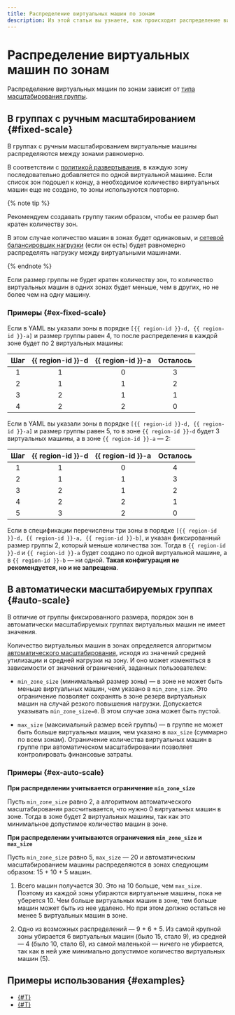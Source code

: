 ```yaml
---
title: Распределение виртуальных машин по зонам
description: Из этой статьи вы узнаете, как происходит распределение виртуальных машин по зонам доступности.
---
```


# Распределение виртуальных машин по зонам


Распределение виртуальных машин по зонам зависит от [типа масштабирования группы](../scale.md). 

## В группах с ручным масштабированием {#fixed-scale}

В группах с ручным масштабированием виртуальные машины распределяются между зонами равномерно. 

В соответствии с [политикой развертывания](../policies/allocation-policy.md), в каждую зону последовательно добавляется по одной виртуальной машине. Если список зон подошел к концу, а необходимое количество виртуальных машин еще не создано, то зоны используются повторно.
 
{% note tip %}

Рекомендуем создавать группу таким образом, чтобы ее размер был кратен количеству зон.

В этом случае количество машин в зонах будет одинаковым, и [сетевой балансировщик нагрузки](../../../../network-load-balancer/concepts/index.md) (если он есть) будет равномерно распределять нагрузку между виртуальными машинами.

{% endnote %}

Если размер группы не будет кратен количеству зон, то количество виртуальных машин в одних зонах будет меньше, чем в других, но не более чем на одну машину.

### Примеры {#ex-fixed-scale}

Если в YAML вы указали зоны в порядке `[{{ region-id }}-d, {{ region-id }}-a]` и размер группы равен 4, то после распределения в каждой зоне будет по 2 виртуальных машины:


| Шаг | {{ region-id }}-d | {{ region-id }}-a | Осталось |
| :-: | :-----------: | :-----------: | :------: |
|  1  |       1       |       0       |     3    |
|  2  |       1       |       1       |     2    |
|  3  |       2       |       1       |     1    |
|  4  |       2       |       2       |     0    |


Если в YAML вы указали зоны в порядке `[{{ region-id }}-d, {{ region-id }}-a]` и размер группы равен 5, то в зоне `{{ region-id }}-d` будет 3 виртуальных машины, а в зоне `{{ region-id }}-a` — 2:


| Шаг | {{ region-id }}-d | {{ region-id }}-a | Осталось |
| :-: | :-----------: | :-----------: | :------: |
|  1  |       1       |       0       |     4    |
|  2  |       1       |       1       |     3    |
|  3  |       2       |       1       |     2    |
|  4  |       2       |       2       |     1    |
|  5  |       3       |       2       |     0    |


Если в спецификации перечислены три зоны в порядке `[{{ region-id }}-d, {{ region-id }}-a, {{ region-id }}-b]`, и указан фиксированный размер группы 2, который меньше количества зон. Тогда в `{{ region-id }}-d` и `{{ region-id }}-a` будет создано по одной виртуальной машине, а в `{{ region-id }}-b` — ни одной. **Такая конфигурация не рекомендуется, но и не запрещена**.

## В автоматически масштабируемых группах {#auto-scale}

В отличие от группы фиксированного размера, порядок зон в автоматически масштабируемых группах виртуальных машин не имеет значения. 

Количество виртуальных машин в зонах определяется алгоритмом [автоматического масштабирования](../scale.md#auto-scale), исходя из значений средней утилизации и средней нагрузки на зону. И оно может изменяться в зависимости от значений ограничений, заданных пользователем:

* `min_zone_size` (минимальный размер зоны) — в зоне не может быть меньше виртуальных машин, чем указано в `min_zone_size`.
  Это ограничение позволяет сохранять в зоне резерв виртуальных машин на случай резкого повышения нагрузки.
  Допускается указывать `min_zone_size=0`. В этом случае зона может быть пустой.

* `max_size` (максимальный размер всей группы) — в группе не может быть больше виртуальных машин, чем указано в `max_size` (суммарно по всем зонам). 
  Ограничение количества виртуальных машин в группе при автоматическом масштабировании позволяет контролировать финансовые затраты. 

### Примеры {#ex-auto-scale}

**При распределении учитывается ограничение `min_zone_size`**

Пусть `min_zone_size` равно 2, а алгоритмом автоматического масштабирования рассчитывается, что нужно 0 виртуальных машин в зоне. Тогда в зоне будет 2 виртуальных машины, так как это минимальное допустимое количество машин в зоне.

**При распределении учитываются ограничения `min_zone_size` и `max_size`**

Пусть `min_zone_size` равно 5, `max_size` — 20 и автоматическим масштабированием машины распределяются в зонах следующим образом: 15 + 10 + 5 машин.

1. Всего машин получается 30. Это на 10 больше, чем `max_size`. Поэтому из каждой зоны убираются виртуальные машины, пока не уберется 10. 
  Чем больше виртуальных машин в зоне, тем больше машин может быть из нее удалено. Но при этом должно остаться не менее 5 виртуальных машин в зоне.

1. Одно из возможных распределений — 9 + 6 + 5. 
  Из самой крупной зоны убирается 6 виртуальных машин (было 15, стало 9), из средней — 4 (было 10, стало 6), из самой маленькой — ничего не убирается, так как в ней уже минимально допустимое количество виртуальных машин (5).

## Примеры использования {#examples}

* [{#T}](../../../tutorials/vm-autoscale/index.md)
* [{#T}](../../../tutorials/vm-scale-scheduled/index.md)
